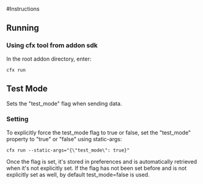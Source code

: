 #Instructions

## Running

### Using cfx tool from addon sdk

In the root addon directory, enter:
	
	cfx run

## Test Mode

Sets the "test_mode" flag when sending data.

### Setting

To explicitly force the test_mode flag to true or false, set the "test_mode" property to "true" or "false" using static-args:

	cfx run --static-args="{\"test_mode\": true}"

Once the flag is set, it's stored in preferences and is automatically retrieved when it's not explicitly set. If the flag has not been set before and is not explicitly set as well, by default test_mode=false is used.